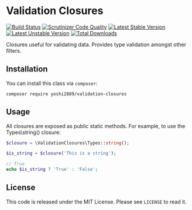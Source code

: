 # Validation Closures
[![Build Status](https://scrutinizer-ci.com/g/Yoshi2889/validation-closures/badges/build.png?b=3.0)](https://scrutinizer-ci.com/g/Yoshi2889/validation-closures/build-status/master)
[![Scrutinizer Code Quality](https://scrutinizer-ci.com/g/Yoshi2889/validation-closures/badges/quality-score.png?b=3.0)](https://scrutinizer-ci.com/g/Yoshi2889/validation-closures/?branch=master)
[![Latest Stable Version](https://poser.pugx.org/yoshi2889/validation-closures/v/stable)](https://packagist.org/packages/yoshi2889/validation-closures)
[![Latest Unstable Version](https://poser.pugx.org/yoshi2889/validation-closures/v/unstable)](https://packagist.org/packages/yoshi2889/validation-closures)
[![Total Downloads](https://poser.pugx.org/yoshi2889/validation-closures/downloads)](https://packagist.org/packages/yoshi2889/validation-closures)

Closures useful for validating data. Provides type validation amongst other filters.

## Installation
You can install this class via `composer`:

```composer require yoshi2889/validation-closures```

## Usage
All closures are exposed as public static methods. For example, to use the Types\string() closure:

```php
$closure = \ValidationClosures\Types::string();

$is_string = $closure('This is a string');

// True
echo $is_string ? 'True' : 'False';
```

## License
This code is released under the MIT License. Please see `LICENSE` to read it.